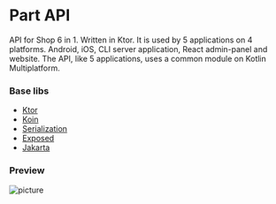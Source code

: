 Part API
===================

API for Shop 6 in 1. Written in Ktor. It is used by 5 applications on 4 platforms. Android, iOS, CLI server application, React admin-panel and website.
The API, like 5 applications, uses a common module on Kotlin Multiplatform.

### Base libs

* [Ktor](https://ktor.io/)
* [Koin](https://insert-koin.io/docs/reference/koin-ktor/ktor)
* [Serialization](https://kotlinlang.org/docs/serialization.html)
* [Exposed](https://github.com/JetBrains/Exposed)
* [Jakarta](https://beanvalidation.org/)

### Preview

![picture](/km-shop/data/api/Screenshot_2022-11-17_at_18.04.50.png)